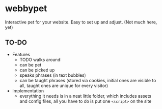 # webbypet
Interactive pet for your website. Easy to set up and adjust.
(Not much here, yet)

## TO-DO
- Features
  -  TODO walks around
  - can be pet
  - can be picked up
  - speaks phrases (in text bubbles)
  - can be taught phrases (stored via cookies, initial ones are visible to all, taught ones are unique for every visitor)
- Implementation
  - everything it needs is in a neat little folder, which includes assets and config files, all you have to do is put one `<script>` on the site
